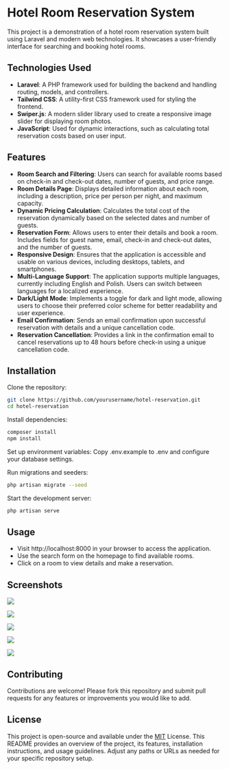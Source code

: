 
# Hotel Room Reservation System

This project is a demonstration of a hotel room reservation system built using Laravel and modern web technologies. It showcases a user-friendly interface for searching and booking hotel rooms.




## Technologies Used

  - **Laravel**: A PHP framework used for building the backend and handling routing, models, and controllers.
  - **Tailwind CSS**: A utility-first CSS framework used for styling the frontend.
  - **Swiper.js**: A modern slider library used to create a responsive image slider for displaying room photos.
  - **JavaScript**: Used for dynamic interactions, such as calculating total reservation costs based on user input.

## Features

  - **Room Search and Filtering**: Users can search for available rooms based on check-in and check-out dates, number of guests, and price range.
  - **Room Details Page**: Displays detailed information about each room, including a description, price per person per night, and maximum capacity.
  - **Dynamic Pricing Calculation**: Calculates the total cost of the reservation dynamically based on the selected dates and number of guests.
  - **Reservation Form**: Allows users to enter their details and book a room. Includes fields for guest name, email, check-in and check-out dates, and the number of guests.
  - **Responsive Design**: Ensures that the application is accessible and usable on various devices, including desktops, tablets, and smartphones.
  - **Multi-Language Support**: The application supports multiple languages, currently including English and Polish. Users can switch between languages for a localized experience.
  - **Dark/Light Mode**: Implements a toggle for dark and light mode, allowing users to choose their preferred color scheme for better readability and user experience.
  - **Email Confirmation**: Sends an email confirmation upon successful reservation with details and a unique cancellation code.
  - **Reservation Cancellation**: Provides a link in the confirmation email to cancel reservations up to 48 hours before check-in using a unique cancellation code.


## Installation

Clone the repository:

```bash
git clone https://github.com/yourusername/hotel-reservation.git
cd hotel-reservation
```
Install dependencies:
```bash
composer install
npm install
```

Set up environment variables:
Copy .env.example to .env and configure your database settings.

Run migrations and seeders:
```bash
php artisan migrate --seed
```
Start the development server:
```bash
php artisan serve

```
    
## Usage

- Visit http://localhost:8000 in your browser to access the application.
- Use the search form on the homepage to find available rooms.
- Click on a room to view details and make a reservation.





## Screenshots
![](https://i.ibb.co/rbt890R/obraz-2024-10-21-133134126.png)

![](https://i.ibb.co/jH88664/obraz-2024-10-20-213632264.png)

![](https://i.ibb.co/RybhBFY/obraz-2024-10-20-213731649.png)

![](https://i.ibb.co/WtTPq5X/obraz-2024-10-20-213821779.png)

![](https://i.ibb.co/LP1WF2s/obraz-2024-10-21-154918889.png)


## Contributing
Contributions are welcome! Please fork this repository and submit pull requests for any features or improvements you would like to add.

## License

This project is open-source and available under the [MIT](https://choosealicense.com/licenses/mit/) License. This README provides an overview of the project, its features, installation instructions, and usage guidelines. Adjust any paths or URLs as needed for your specific repository setup.